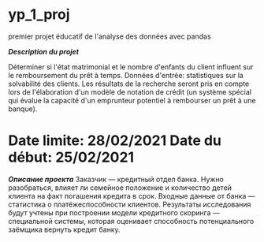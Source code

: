 # yp_1_proj
premier projet éducatif de l'analyse des données avec pandas

***Description du projet***


Déterminer si l'état matrimonial et le nombre d'enfants du client influent sur le remboursement du prêt à temps. Données d'entrée: statistiques sur la solvabilité des clients.
Les résultats de la recherche seront pris en compte lors de l'élaboration d'un modèle de notation de crédit (un système spécial qui évalue la capacité d'un emprunteur potentiel à rembourser un prêt à une banque).

Date limite: 28/02/2021 Date du début: 25/02/2021
============================
***Описание проекта***
Заказчик — кредитный отдел банка. Нужно разобраться, влияет ли семейное положение и количество детей клиента на факт погашения кредита в срок. Входные данные от банка — статистика о платёжеспособности клиентов.
Результаты исследования будут учтены при построении модели кредитного скоринга — специальной системы, которая оценивает способность потенциального заёмщика вернуть кредит банку.
